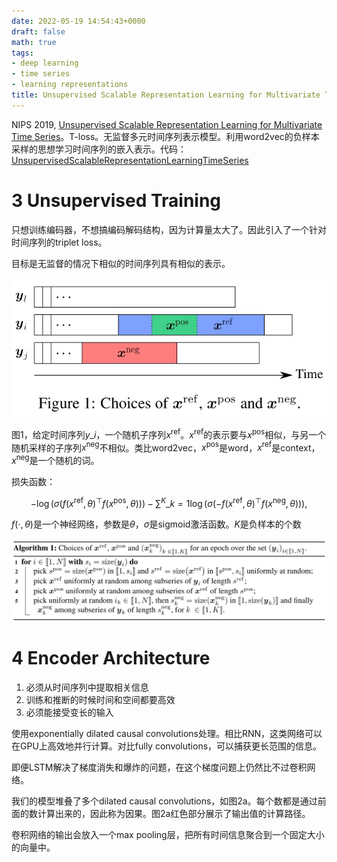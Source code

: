 ```yaml
---
date: 2022-05-19 14:54:43+0000
draft: false
math: true
tags:
- deep learning
- time series
- learning representations
title: Unsupervised Scalable Representation Learning for Multivariate Time Series
---
```


NIPS 2019, [Unsupervised Scalable Representation Learning for Multivariate Time Series](https://arxiv.org/abs/1901.10738)。T-loss。无监督多元时间序列表示模型。利用word2vec的负样本采样的思想学习时间序列的嵌入表示。代码：[UnsupervisedScalableRepresentationLearningTimeSeries](https://github.com/White-Link/UnsupervisedScalableRepresentationLearningTimeSeries)

<!--more-->

# 3 Unsupervised Training

只想训练编码器，不想搞编码解码结构，因为计算量太大了。因此引入了一个针对时间序列的triplet loss。

目标是无监督的情况下相似的时间序列具有相似的表示。

![Figure1](/images/unsupervised-scalable-representation-learning-for-multivariate-time-series/Fig1.jpg)

图1，给定时间序列$y\_i$，一个随机子序列$x^{\text{ref}}$。$x^{\text{ref}}$的表示要与$x^{\text{pos}}$相似，与另一个随机采样的子序列$x^{\text{neg}}$不相似。类比word2vec，$x^{\text{pos}}$是word，$x^{\text{ref}}$是context，$x^{\text{neg}}$是一个随机的词。

损失函数：

$$
\tag{1} -\log{( \sigma(f(x^{\text{ref}}, \theta)^\top f(x^{\text{pos}}, \theta)) )} - \sum^K\_{k=1} \log{( \sigma( -f(x^{\text{ref}}, \theta)^\top f(x^{\text{neg}}, \theta) ) )},
$$

$f(\cdot, \theta)$是一个神经网络，参数是$\theta$，$\sigma$是sigmoid激活函数。$K$是负样本的个数

![Algorithm_1](/images/unsupervised-scalable-representation-learning-for-multivariate-time-series/Alg1.jpg)

# 4 Encoder Architecture

1.  必须从时间序列中提取相关信息
2.  训练和推断的时候时间和空间都要高效
3.  必须能接受变长的输入

使用exponentially dilated causal convolutions处理。相比RNN，这类网络可以在GPU上高效地并行计算。对比fully convolutions，可以捕获更长范围的信息。

即便LSTM解决了梯度消失和爆炸的问题，在这个梯度问题上仍然比不过卷积网络。

我们的模型堆叠了多个dilated causal convolutions，如图2a。每个数都是通过前面的数计算出来的，因此称为因果。图2a红色部分展示了输出值的计算路径。

卷积网络的输出会放入一个max pooling层，把所有时间信息聚合到一个固定大小的向量中。